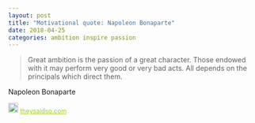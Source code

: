 ```yaml
---
layout: post
title: "Motivational quote: Napoleon Bonaparte"
date: 2018-04-25
categories: ambition inspire passion
---
```

> Great ambition is the passion of a great character.  Those endowed with it may perform very good or very bad acts.  All depends on the principals which direct them.

Napoleon Bonaparte

<span style="z-index:50;font-size:0.9em;"><img src="https://theysaidso.com/branding/theysaidso.png" height="20" width="20" alt="theysaidso.com"/><a href="https://theysaidso.com" title="Powered by quotes from theysaidso.com" style="color: #9fcc25; margin-left: 4px; vertical-align: middle;">theysaidso.com</a></span>
